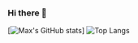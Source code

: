 ### Hi there 👋

[![Max's GitHub stats](https://github-readme-stats.vercel.app/api?username=Mmosier11&show_icons=true&theme=synthwave)]
![Top Langs](https://github-readme-stats.vercel.app/api/top-langs/?username=Mmosier11)
<!--
**Mmosier11/Mmosier11** is a ✨ _special_ ✨ repository because its `README.md` (this file) appears on your GitHub profile.

Here are some ideas to get you started:

- 🔭 I’m currently working on ...
- 🌱 I’m currently learning ...
- 👯 I’m looking to collaborate on ...
- 🤔 I’m looking for help with ...
- 💬 Ask me about ...
- 📫 How to reach me: ...
- 😄 Pronouns: ...
- ⚡ Fun fact: ...
-->
